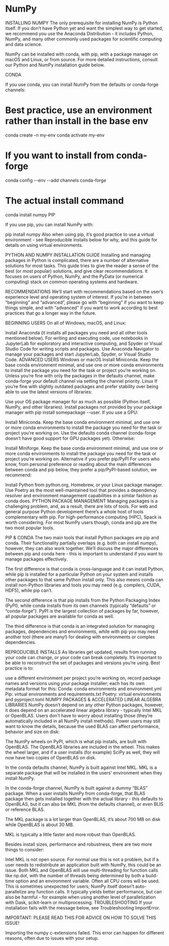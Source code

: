 # NumPy

INSTALLING NUMPY
The only prerequisite for installing NumPy is Python itself. If you don’t have Python yet and want the simplest way to get started, we recommend you use the Anaconda Distribution - it includes Python, NumPy, and many other commonly used packages for scientific computing and data science.

NumPy can be installed with conda, with pip, with a package manager on macOS and Linux, or from source. For more detailed instructions, consult our Python and NumPy installation guide below.

CONDA

If you use conda, you can install NumPy from the defaults or conda-forge channels:

# Best practice, use an environment rather than install in the base env
conda create -n my-env
conda activate my-env
# If you want to install from conda-forge
conda config --env --add channels conda-forge
# The actual install command
conda install numpy
PIP

If you use pip, you can install NumPy with:

pip install numpy
Also when using pip, it’s good practice to use a virtual environment - see Reproducible Installs below for why, and this guide for details on using virtual environments.


PYTHON AND NUMPY INSTALLATION GUIDE
Installing and managing packages in Python is complicated, there are a number of alternative solutions for most tasks. This guide tries to give the reader a sense of the best (or most popular) solutions, and give clear recommendations. It focuses on users of Python, NumPy, and the PyData (or numerical computing) stack on common operating systems and hardware.

RECOMMENDATIONS
We’ll start with recommendations based on the user’s experience level and operating system of interest. If you’re in between “beginning” and “advanced”, please go with “beginning” if you want to keep things simple, and with “advanced” if you want to work according to best practices that go a longer way in the future.

BEGINNING USERS
On all of Windows, macOS, and Linux:

Install Anaconda (it installs all packages you need and all other tools mentioned below).
For writing and executing code, use notebooks in JupyterLab for exploratory and interactive computing, and Spyder or Visual Studio Code for writing scripts and packages.
Use Anaconda Navigator to manage your packages and start JupyterLab, Spyder, or Visual Studio Code.
ADVANCED USERS
Windows or macOS
Install Miniconda.
Keep the base conda environment minimal, and use one or more conda environments to install the package you need for the task or project you’re working on.
Unless you’re fine with only the packages in the defaults channel, make conda-forge your default channel via setting the channel priority.
Linux
If you’re fine with slightly outdated packages and prefer stability over being able to use the latest versions of libraries:

Use your OS package manager for as much as possible (Python itself, NumPy, and other libraries).
Install packages not provided by your package manager with pip install somepackage --user.
If you use a GPU:

Install Miniconda.
Keep the base conda environment minimal, and use one or more conda environments to install the package you need for the task or project you’re working on.
Use the defaults conda channel (conda-forge doesn’t have good support for GPU packages yet).
Otherwise:

Install Miniforge.
Keep the base conda environment minimal, and use one or more conda environments to install the package you need for the task or project you’re working on.
Alternative if you prefer pip/PyPI
For users who know, from personal preference or reading about the main differences between conda and pip below, they prefer a pip/PyPI-based solution, we recommend:

Install Python from python.org, Homebrew, or your Linux package manager.
Use Poetry as the most well-maintained tool that provides a dependency resolver and environment management capabilities in a similar fashion as conda does.
PYTHON PACKAGE MANAGEMENT
Managing packages is a challenging problem, and, as a result, there are lots of tools. For web and general purpose Python development there’s a whole host of tools complementary with pip. For high-performance computing (HPC), Spack is worth considering. For most NumPy users though, conda and pip are the two most popular tools.

PIP & CONDA
The two main tools that install Python packages are pip and conda. Their functionality partially overlaps (e.g. both can install numpy), however, they can also work together. We’ll discuss the major differences between pip and conda here - this is important to understand if you want to manage packages effectively.

The first difference is that conda is cross-language and it can install Python, while pip is installed for a particular Python on your system and installs other packages to that same Python install only. This also means conda can install non-Python libraries and tools you may need (e.g. compilers, CUDA, HDF5), while pip can’t.

The second difference is that pip installs from the Python Packaging Index (PyPI), while conda installs from its own channels (typically “defaults” or “conda-forge”). PyPI is the largest collection of packages by far, however, all popular packages are available for conda as well.

The third difference is that conda is an integrated solution for managing packages, dependencies and environments, while with pip you may need another tool (there are many!) for dealing with environments or complex dependencies.

REPRODUCIBLE INSTALLS
As libraries get updated, results from running your code can change, or your code can break completely. It’s important to be able to reconstruct the set of packages and versions you’re using. Best practice is to:

use a different environment per project you’re working on,
record package names and versions using your package installer; each has its own metadata format for this:
Conda: conda environments and environment.yml
Pip: virtual environments and requirements.txt
Poetry: virtual environments and pyproject.toml
NUMPY PACKAGES & ACCELERATED LINEAR ALGEBRA LIBRARIES
NumPy doesn’t depend on any other Python packages, however, it does depend on an accelerated linear algebra library - typically Intel MKL or OpenBLAS. Users don’t have to worry about installing those (they’re automatically included in all NumPy install methods). Power users may still want to know the details, because the used BLAS can affect performance, behavior and size on disk:

The NumPy wheels on PyPI, which is what pip installs, are built with OpenBLAS. The OpenBLAS libraries are included in the wheel. This makes the wheel larger, and if a user installs (for example) SciPy as well, they will now have two copies of OpenBLAS on disk.

In the conda defaults channel, NumPy is built against Intel MKL. MKL is a separate package that will be installed in the users' environment when they install NumPy.

In the conda-forge channel, NumPy is built against a dummy “BLAS” package. When a user installs NumPy from conda-forge, that BLAS package then gets installed together with the actual library - this defaults to OpenBLAS, but it can also be MKL (from the defaults channel), or even BLIS or reference BLAS.

The MKL package is a lot larger than OpenBLAS, it’s about 700 MB on disk while OpenBLAS is about 30 MB.

MKL is typically a little faster and more robust than OpenBLAS.

Besides install sizes, performance and robustness, there are two more things to consider:

Intel MKL is not open source. For normal use this is not a problem, but if a user needs to redistribute an application built with NumPy, this could be an issue.
Both MKL and OpenBLAS will use multi-threading for function calls like np.dot, with the number of threads being determined by both a build-time option and an environment variable. Often all CPU cores will be used. This is sometimes unexpected for users; NumPy itself doesn’t auto-parallelize any function calls. It typically yields better performance, but can also be harmful - for example when using another level of parallelization with Dask, scikit-learn or multiprocessing.
TROUBLESHOOTING
If your installation fails with the message below, see Troubleshooting ImportError.

IMPORTANT: PLEASE READ THIS FOR ADVICE ON HOW TO SOLVE THIS ISSUE!

Importing the numpy c-extensions failed. This error can happen for
different reasons, often due to issues with your setup.
